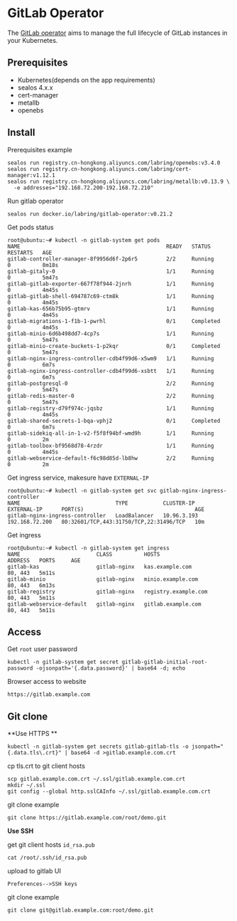 # GitLab Operator

The [GitLab operator](https://gitlab.com/gitlab-org/cloud-native/gitlab-operator) aims to manage the full lifecycle of GitLab instances in your Kubernetes.

## Prerequisites

- Kubernetes(depends on the app requirements)
- sealos 4.x.x
- cert-manager
- metallb
- openebs

## Install

Prerequisites example

```shell
sealos run registry.cn-hongkong.aliyuncs.com/labring/openebs:v3.4.0
sealos run registry.cn-hongkong.aliyuncs.com/labring/cert-manager:v1.12.1
sealos run registry.cn-hongkong.aliyuncs.com/labring/metallb:v0.13.9 \
  -e addresses="192.168.72.200-192.168.72.210"
```

Run gitlab operator

```shell
sealos run docker.io/labring/gitlab-operator:v0.21.2 
```

Get pods status

```shell
root@ubuntu:~# kubectl -n gitlab-system get pods
NAME                                              READY   STATUS      RESTARTS   AGE
gitlab-controller-manager-8f9956d6f-2p6r5         2/2     Running     0          8m18s
gitlab-gitaly-0                                   1/1     Running     0          5m47s
gitlab-gitlab-exporter-667f78f944-2jnrh           1/1     Running     0          4m45s
gitlab-gitlab-shell-694787c69-ctm8k               1/1     Running     0          4m45s
gitlab-kas-656b75b95-gtmrv                        1/1     Running     0          4m45s
gitlab-migrations-1-f1b-1-pwrhl                   0/1     Completed   0          4m45s
gitlab-minio-6d6b498dd7-4cp7s                     1/1     Running     0          5m47s
gitlab-minio-create-buckets-1-p2kqr               0/1     Completed   0          5m47s
gitlab-nginx-ingress-controller-cdb4f99d6-x5wm9   1/1     Running     0          6m7s
gitlab-nginx-ingress-controller-cdb4f99d6-xsbtt   1/1     Running     0          6m7s
gitlab-postgresql-0                               2/2     Running     0          5m47s
gitlab-redis-master-0                             2/2     Running     0          5m47s
gitlab-registry-d79f974c-jqsbz                    1/1     Running     0          4m45s
gitlab-shared-secrets-1-bqa-vphj2                 0/1     Completed   0          6m7s
gitlab-sidekiq-all-in-1-v2-f5f8f94bf-wmd9h        1/1     Running     0          2m
gitlab-toolbox-bf9568d78-4rzdr                    1/1     Running     0          4m45s
gitlab-webservice-default-f6c98d85d-lb8hw         2/2     Running     0          2m
```

Get ingress service, makesure have `EXTERNAL-IP`

```shell
root@ubuntu:~# kubectl -n gitlab-system get svc gitlab-nginx-ingress-controller
NAME                              TYPE           CLUSTER-IP    EXTERNAL-IP      PORT(S)                                   AGE
gitlab-nginx-ingress-controller   LoadBalancer   10.96.3.193   192.168.72.200   80:32601/TCP,443:31750/TCP,22:31496/TCP   10m
```

Get ingress

```shell
root@ubuntu:~# kubectl -n gitlab-system get ingress
NAME                        CLASS          HOSTS                  ADDRESS   PORTS     AGE
gitlab-kas                  gitlab-nginx   kas.example.com                  80, 443   5m11s
gitlab-minio                gitlab-nginx   minio.example.com                80, 443   6m13s
gitlab-registry             gitlab-nginx   registry.example.com             80, 443   5m11s
gitlab-webservice-default   gitlab-nginx   gitlab.example.com               80, 443   5m11s
```

## Access

Get `root` user password

```shell
kubectl -n gitlab-system get secret gitlab-gitlab-initial-root-password -ojsonpath='{.data.password}' | base64 -d; echo
```

Browser access to website

```shell
https://gitlab.example.com
```

## Git clone

**Use HTTPS **

```shell
kubectl -n gitlab-system get secrets gitlab-gitlab-tls -o jsonpath="{.data.tls\.crt}" | base64 -d >gitlab.example.com.crt
```

cp tls.crt to git client hosts

```shell
scp gitlab.example.com.crt ~/.ssl/gitlab.example.com.crt
mkdir ~/.ssl
git config --global http.sslCAInfo ~/.ssl/gitlab.example.com.crt
```

git clone example

```shell
git clone https://gitlab.example.com/root/demo.git
```

**Use SSH**

get git client hosts `id_rsa.pub`

```shell
cat /root/.ssh/id_rsa.pub  
```

upload to gitlab UI

```shell
Preferences-->SSH keys
```

git clone example

```shell
git clone git@gitlab.example.com:root/demo.git
```
